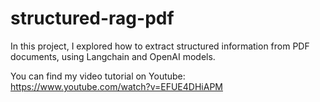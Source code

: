 # structured-rag-pdf

In this project, I explored how to extract structured information from PDF documents, using Langchain and OpenAI models.

You can find my video tutorial on Youtube:
https://www.youtube.com/watch?v=EFUE4DHiAPM
